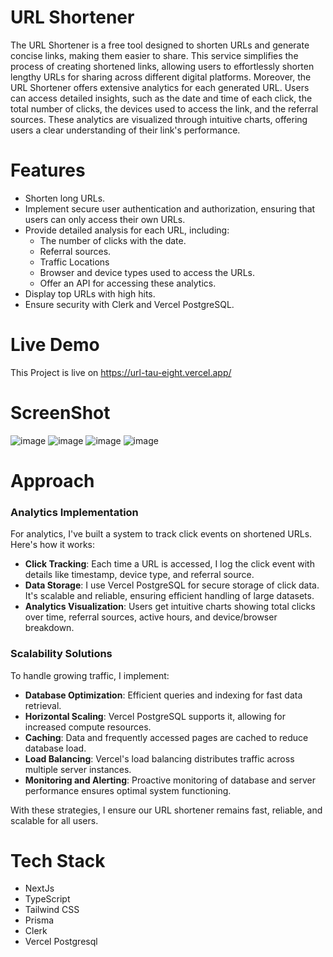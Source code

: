 # URL Shortener
The URL Shortener is a free tool designed to shorten URLs and generate concise links, making them easier to share. This service simplifies the process of creating shortened links, allowing users to effortlessly shorten lengthy URLs for sharing across different digital platforms. Moreover, the URL Shortener offers extensive analytics for each generated URL. Users can access detailed insights, such as the date and time of each click, the total number of clicks, the devices used to access the link, and the referral sources. These analytics are visualized through intuitive charts, offering users a clear understanding of their link's performance.

# Features 
- Shorten long URLs.
- Implement secure user authentication and authorization, ensuring that users can only access their own URLs.
- Provide detailed analysis for each URL, including:
   - The number of clicks with the date.
   - Referral sources.
   - Traffic Locations
   - Browser and device types used to access the URLs.
   - Offer an API for accessing these analytics.
- Display top URLs with high hits.
- Ensure security with Clerk and Vercel PostgreSQL.

  
# Live Demo 
This Project is live on https://url-tau-eight.vercel.app/

# ScreenShot

![image](https://github.com/raunak-dev-edu/url-shortner/assets/95216822/18fe5d39-ba9d-479e-be75-05598a18eaca)
![image](https://github.com/raunak-dev-edu/url-shortner/assets/95216822/b24017be-5866-458d-829c-f8178ee3ab60)
![image](https://github.com/raunak-dev-edu/url-shortner/assets/95216822/cf9eecad-4169-46c8-99ec-8ac005aee850)
![image](https://github.com/raunak-dev-edu/url-shortner/assets/95216822/50c60e84-9668-47b6-a569-9d5886de81a4)

# Approach
### Analytics Implementation
For analytics, I've built a system to track click events on shortened URLs. Here's how it works:
- **Click Tracking**: Each time a URL is accessed, I log the click event with details like timestamp, device type, and referral source.
- **Data Storage**: I use Vercel PostgreSQL for secure storage of click data. It's scalable and reliable, ensuring efficient handling of large datasets.
- **Analytics Visualization**: Users get intuitive charts showing total clicks over time, referral sources, active hours, and device/browser breakdown.

### Scalability Solutions
To handle growing traffic, I implement:
- **Database Optimization**: Efficient queries and indexing for fast data retrieval.
- **Horizontal Scaling**: Vercel PostgreSQL supports it, allowing for increased compute resources.
- **Caching**: Data and frequently accessed pages are cached to reduce database load.
- **Load Balancing**: Vercel's load balancing distributes traffic across multiple server instances.
- **Monitoring and Alerting**: Proactive monitoring of database and server performance ensures optimal system functioning.

With these strategies, I ensure our URL shortener remains fast, reliable, and scalable for all users.



# Tech Stack
- NextJs
- TypeScript
- Tailwind CSS
- Prisma
- Clerk
- Vercel Postgresql

